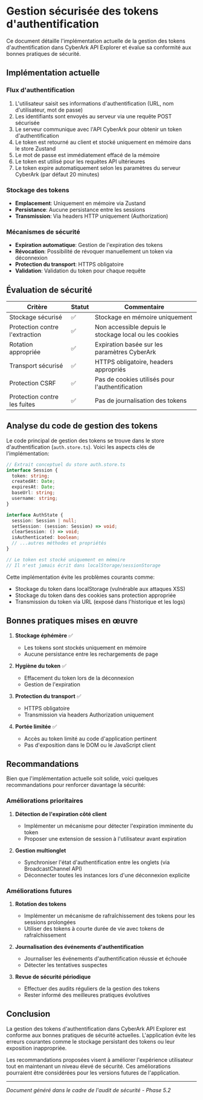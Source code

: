 # Gestion sécurisée des tokens d'authentification

Ce document détaille l'implémentation actuelle de la gestion des tokens d'authentification dans CyberArk API Explorer et évalue sa conformité aux bonnes pratiques de sécurité.

## Implémentation actuelle

### Flux d'authentification
1. L'utilisateur saisit ses informations d'authentification (URL, nom d'utilisateur, mot de passe)
2. Les identifiants sont envoyés au serveur via une requête POST sécurisée
3. Le serveur communique avec l'API CyberArk pour obtenir un token d'authentification
4. Le token est retourné au client et stocké uniquement en mémoire dans le store Zustand
5. Le mot de passe est immédiatement effacé de la mémoire
6. Le token est utilisé pour les requêtes API ultérieures
7. Le token expire automatiquement selon les paramètres du serveur CyberArk (par défaut 20 minutes)

### Stockage des tokens
- **Emplacement**: Uniquement en mémoire via Zustand
- **Persistance**: Aucune persistance entre les sessions
- **Transmission**: Via headers HTTP uniquement (Authorization)

### Mécanismes de sécurité
- **Expiration automatique**: Gestion de l'expiration des tokens
- **Révocation**: Possibilité de révoquer manuellement un token via déconnexion
- **Protection du transport**: HTTPS obligatoire
- **Validation**: Validation du token pour chaque requête

## Évaluation de sécurité

| Critère | Statut | Commentaire |
|---------|--------|-------------|
| Stockage sécurisé | ✅ | Stockage en mémoire uniquement |
| Protection contre l'extraction | ✅ | Non accessible depuis le stockage local ou les cookies |
| Rotation appropriée | ✅ | Expiration basée sur les paramètres CyberArk |
| Transport sécurisé | ✅ | HTTPS obligatoire, headers appropriés |
| Protection CSRF | ✅ | Pas de cookies utilisés pour l'authentification |
| Protection contre les fuites | ✅ | Pas de journalisation des tokens |

## Analyse du code de gestion des tokens

Le code principal de gestion des tokens se trouve dans le store d'authentification (`auth.store.ts`). Voici les aspects clés de l'implémentation:

```typescript
// Extrait conceptuel du store auth.store.ts
interface Session {
  token: string;
  createdAt: Date;
  expiresAt: Date;
  baseUrl: string;
  username: string;
}

interface AuthState {
  session: Session | null;
  setSession: (session: Session) => void;
  clearSession: () => void;
  isAuthenticated: boolean;
  // ...autres méthodes et propriétés
}

// Le token est stocké uniquement en mémoire
// Il n'est jamais écrit dans localStorage/sessionStorage
```

Cette implémentation évite les problèmes courants comme:
- Stockage du token dans localStorage (vulnérable aux attaques XSS)
- Stockage du token dans des cookies sans protection appropriée
- Transmission du token via URL (exposé dans l'historique et les logs)

## Bonnes pratiques mises en œuvre

1. **Stockage éphémère** ✅
   - Les tokens sont stockés uniquement en mémoire
   - Aucune persistance entre les rechargements de page

2. **Hygiène du token** ✅
   - Effacement du token lors de la déconnexion
   - Gestion de l'expiration

3. **Protection du transport** ✅
   - HTTPS obligatoire
   - Transmission via headers Authorization uniquement

4. **Portée limitée** ✅
   - Accès au token limité au code d'application pertinent
   - Pas d'exposition dans le DOM ou le JavaScript client

## Recommandations

Bien que l'implémentation actuelle soit solide, voici quelques recommandations pour renforcer davantage la sécurité:

### Améliorations prioritaires

1. **Détection de l'expiration côté client**
   - Implémenter un mécanisme pour détecter l'expiration imminente du token
   - Proposer une extension de session à l'utilisateur avant expiration

2. **Gestion multionglet**
   - Synchroniser l'état d'authentification entre les onglets (via BroadcastChannel API)
   - Déconnecter toutes les instances lors d'une déconnexion explicite

### Améliorations futures

1. **Rotation des tokens**
   - Implémenter un mécanisme de rafraîchissement des tokens pour les sessions prolongées
   - Utiliser des tokens à courte durée de vie avec tokens de rafraîchissement

2. **Journalisation des événements d'authentification**
   - Journaliser les événements d'authentification réussie et échouée
   - Détecter les tentatives suspectes

3. **Revue de sécurité périodique**
   - Effectuer des audits réguliers de la gestion des tokens
   - Rester informé des meilleures pratiques évolutives

## Conclusion

La gestion des tokens d'authentification dans CyberArk API Explorer est conforme aux bonnes pratiques de sécurité actuelles. L'application évite les erreurs courantes comme le stockage persistant des tokens ou leur exposition inappropriée.

Les recommandations proposées visent à améliorer l'expérience utilisateur tout en maintenant un niveau élevé de sécurité. Ces améliorations pourraient être considérées pour les versions futures de l'application.

---

*Document généré dans le cadre de l'audit de sécurité - Phase 5.2* 